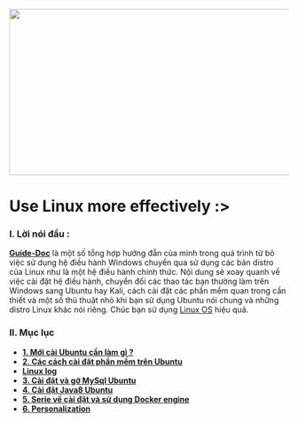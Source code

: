 

<img src="https://i.imgur.com/2VEIasN.jpg" class="center"
width = 800 height = 300 >



# Use Linux more effectively :>
### I. Lời nói đầu :
**[Guide-Doc](h)** là một số tổng hợp hướng đẫn của mình trong quá trình từ bỏ việc sử dụng hệ điều hành Windows chuyển qua sử dụng các bản distro của Linux như là một hệ điều hành chính thức. Nội dung sẽ xoay quanh  về việc cài đặt hệ điều hành, chuyển đổi các thao tác bạn thường làm trên Windows sang Ubuntu hay Kali, cách cài đặt các phần mềm quan trong cần thiết và một số thủ thuật nhỏ khi bạn sử dụng Ubuntu nói chung và những distro Linux khác nói riêng. Chúc bạn sử dụng [Linux OS](h) hiệu quả.
### II. Mục lục 
 - [ **1. Mới cài Ubuntu cần làm gì ?**](./Ubuntu/1.LamGiSauKhiCaiUbuntu.md)
 - [ **2. Các cách cài đặt phần mềm trên Ubuntu** ](./installSoftware/installSoftwareWays.md)
 - [ **Linux log** ](./Ubuntu/Log.md)
 - [ **3. Cài đặt và gỡ MySql Ubuntu**](./MysqlOnUbuntu/MysqlUbuntu.md)
 - [ **4. Cài đặt Java8 Ubuntu** ](./InstallJava/installJv.md)
 - [ **5. Serie về  cài đặt và sử dụng Docker engine**](./G_Docker)
 - [**6. Personalization**](./Ubuntu/personalization%20.md)

